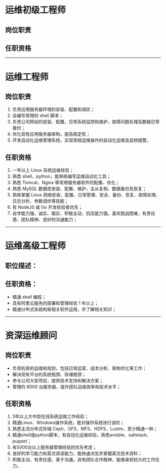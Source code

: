 # 运维初级工程师

## 岗位职责 
## 任职资格

---

# 运维工程师

## 岗位职责 
1. 负责应用服务器环境的安装、配置和调优；
2. 会编写常用的 shell 脚本；
3. 负责公司网站的安装、配置，日常系统监控和维护，故障问题处理及数据日常备份；
4. 优化现有应用服务器架构，提高稳定性；
5. 开发自动化运维管理系统，实现常规运维操作的自动化运维及监控报警。


## 任职资格
1. 一年以上 Linux 系统运维经验；
1. 熟悉 shell、python，能熟练编写运维自动化工具；
1. 熟悉 Tomcat、Nginx 等常用服务器软件的配置、优化；
1. 熟悉 MySQL 数据库安装、配置、维护，主从复制、数据备份及恢复；
1. 熟练掌握 Linux 网络安装、配置、日常管理、安全、备份、恢复、故障处理、日志分析、参数调优等技能；
1. 有 NodeJS 或 Go 开发经验者优先；
1. 自学能力强，诚实、踏实、积极主动、抗压能力强，喜欢挑战困难，有责任感、团队精神、良好的沟通能力；

---

# 运维高级工程师

## 职位描述：

## 任职资格：
- 精通 shell 编程；
- 具有阿里云服务的部署和管理经验 1 年以上；
- 精通分布式系统构架相关软件运用，并了解相关知识；


---

# 资深运维顾问

## 岗位职责
- 负责机房的运维和规划，包括日常运营、成本分析、架构优化等工作；
- 解决现有平台的系统瓶颈、存储瓶颈；
- 参与公司大型项目，提供技术支持和解决方案；
- 管理约 8000 台服务器，提升团队运维效率和技术水平；

## 任职资格
1. 5年以上大中型在线系统运维工作经验；
2. 精通Linux、Windows操作系统，能对操作系统进行调优；
3. 熟悉主流分布式存储 Ceph、GFS、MFS、HDFS、Lustre，至少精通一种；
4. 精通shell或python脚本，有自动化运维经验，熟悉ansible、saltstack、puppet；
5. 有5000台以上服务器管理经验的优先考虑；
6. 良好的学习能力和英文阅读能力，能快速浏览并掌握英文技术资料；
7. 积极主动、有责任感、善于沟通，具有团队合作精神，能够承担较大的工作压力。



